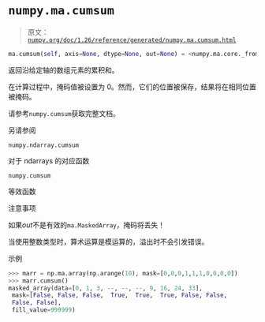# `numpy.ma.cumsum`

> 原文：[`numpy.org/doc/1.26/reference/generated/numpy.ma.cumsum.html`](https://numpy.org/doc/1.26/reference/generated/numpy.ma.cumsum.html)

```py
ma.cumsum(self, axis=None, dtype=None, out=None) = <numpy.ma.core._frommethod object>
```

返回沿给定轴的数组元素的累积和。

在计算过程中，掩码值被设置为 0。然而，它们的位置被保存，结果将在相同位置被掩码。

请参考`numpy.cumsum`获取完整文档。

另请参阅

`numpy.ndarray.cumsum`

对于 ndarrays 的对应函数

`numpy.cumsum` 

等效函数

注意事项

如果*out*不是有效的`ma.MaskedArray`，掩码将丢失！

当使用整数类型时，算术运算是模运算的，溢出时不会引发错误。

示例

```py
>>> marr = np.ma.array(np.arange(10), mask=[0,0,0,1,1,1,0,0,0,0])
>>> marr.cumsum()
masked_array(data=[0, 1, 3, --, --, --, 9, 16, 24, 33],
 mask=[False, False, False,  True,  True,  True, False, False,
 False, False],
 fill_value=999999) 
```
